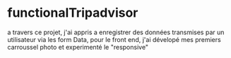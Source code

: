 # functionalTripadvisor

a travers ce projet, j'ai appris a enregistrer des données transmises par un utilisateur via les form Data,
pour le front end, j'ai dévelopé mes premiers carroussel photo et experimenté le "responsive"
